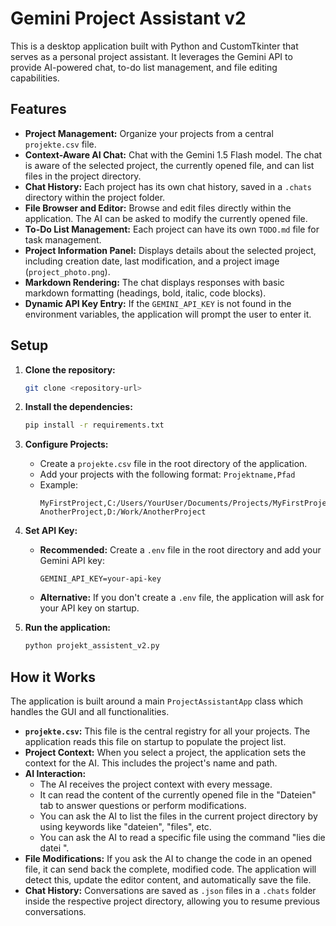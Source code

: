 # Gemini Project Assistant v2

This is a desktop application built with Python and CustomTkinter that serves as a personal project assistant. It leverages the Gemini API to provide AI-powered chat, to-do list management, and file editing capabilities.

## Features

- **Project Management:** Organize your projects from a central `projekte.csv` file.
- **Context-Aware AI Chat:** Chat with the Gemini 1.5 Flash model. The chat is aware of the selected project, the currently opened file, and can list files in the project directory.
- **Chat History:** Each project has its own chat history, saved in a `.chats` directory within the project folder.
- **File Browser and Editor:** Browse and edit files directly within the application. The AI can be asked to modify the currently opened file.
- **To-Do List Management:** Each project can have its own `TODO.md` file for task management.
- **Project Information Panel:** Displays details about the selected project, including creation date, last modification, and a project image (`project_photo.png`).
- **Markdown Rendering:** The chat displays responses with basic markdown formatting (headings, bold, italic, code blocks).
- **Dynamic API Key Entry:** If the `GEMINI_API_KEY` is not found in the environment variables, the application will prompt the user to enter it.

## Setup

1.  **Clone the repository:**
    ```bash
    git clone <repository-url>
    ```
2.  **Install the dependencies:**
    ```bash
    pip install -r requirements.txt
    ```
3.  **Configure Projects:**
    - Create a `projekte.csv` file in the root directory of the application.
    - Add your projects with the following format: `Projektname,Pfad`
    - Example:
      ```csv
      MyFirstProject,C:/Users/YourUser/Documents/Projects/MyFirstProject
      AnotherProject,D:/Work/AnotherProject
      ```

4.  **Set API Key:**
    - **Recommended:** Create a `.env` file in the root directory and add your Gemini API key:
      ```
      GEMINI_API_KEY=your-api-key
      ```
    - **Alternative:** If you don't create a `.env` file, the application will ask for your API key on startup.

5.  **Run the application:**
    ```bash
    python projekt_assistent_v2.py
    ```

## How it Works

The application is built around a main `ProjectAssistantApp` class which handles the GUI and all functionalities.

- **`projekte.csv`:** This file is the central registry for all your projects. The application reads this file on startup to populate the project list.
- **Project Context:** When you select a project, the application sets the context for the AI. This includes the project's name and path.
- **AI Interaction:**
    - The AI receives the project context with every message.
    - It can read the content of the currently opened file in the "Dateien" tab to answer questions or perform modifications.
    - You can ask the AI to list the files in the current project directory by using keywords like "dateien", "files", etc.
    - You can ask the AI to read a specific file using the command "lies die datei <dateiname>".
- **File Modifications:** If you ask the AI to change the code in an opened file, it can send back the complete, modified code. The application will detect this, update the editor content, and automatically save the file.
- **Chat History:** Conversations are saved as `.json` files in a `.chats` folder inside the respective project directory, allowing you to resume previous conversations.
